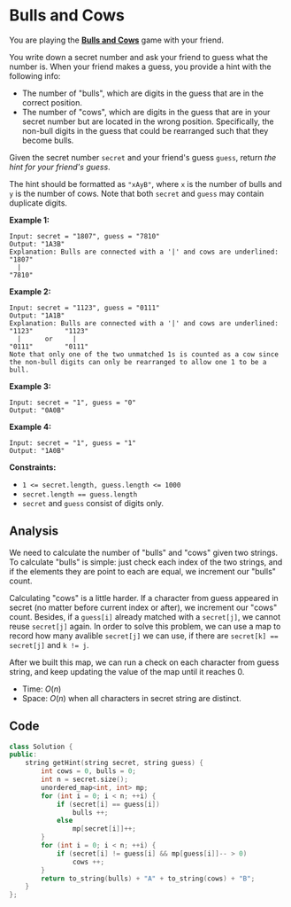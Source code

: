 # Bulls and Cows

You are playing the **[Bulls and Cows](https://en.wikipedia.org/wiki/Bulls_and_Cows)** game with your friend.

You write down a secret number and ask your friend to guess what the number is. When your friend makes a guess, you provide a hint with the following info:

- The number of "bulls", which are digits in the guess that are in the correct position.
- The number of "cows", which are digits in the guess that are in your secret number but are located in the wrong position. Specifically, the non-bull digits in the guess that could be rearranged such that they become bulls.

Given the secret number `secret` and your friend's guess `guess`, return *the hint for your friend's guess*.

The hint should be formatted as `"xAyB"`, where `x` is the number of bulls and `y` is the number of cows. Note that both `secret` and `guess` may contain duplicate digits.

 

**Example 1:**

```
Input: secret = "1807", guess = "7810"
Output: "1A3B"
Explanation: Bulls are connected with a '|' and cows are underlined:
"1807"
  |
"7810"
```

**Example 2:**

```
Input: secret = "1123", guess = "0111"
Output: "1A1B"
Explanation: Bulls are connected with a '|' and cows are underlined:
"1123"        "1123"
  |      or     |
"0111"        "0111"
Note that only one of the two unmatched 1s is counted as a cow since the non-bull digits can only be rearranged to allow one 1 to be a bull.
```

**Example 3:**

```
Input: secret = "1", guess = "0"
Output: "0A0B"
```

**Example 4:**

```
Input: secret = "1", guess = "1"
Output: "1A0B"
```

 

**Constraints:**

- `1 <= secret.length, guess.length <= 1000`
- `secret.length == guess.length`
- `secret` and `guess` consist of digits only.

## Analysis

We need to calculate the number of "bulls" and "cows" given two strings. To calculate "bulls" is simple: just check each index of the two strings, and if the elements they are point to each are equal, we increment our "bulls" count.

Calculating "cows" is a little harder. If a character from guess appeared in secret (no matter before current index or after), we increment our "cows" count. Besides, if a `guess[i]` already matched with a `secret[j]`, we cannot reuse `secret[j]` again. In order to solve this problem, we can use a map to record how many avalible `secret[j]` we can use, if there are `secret[k] == secret[j]` and `k != j`.

After we built this map, we can run a check on each character from guess string, and keep updating the value of the map until it reaches 0.

* Time: $O(n)$
* Space: $O(n)$ when all characters in secret string are distinct.

## Code

```c++
class Solution {
public:
    string getHint(string secret, string guess) {
        int cows = 0, bulls = 0;
        int n = secret.size();
        unordered_map<int, int> mp;
        for (int i = 0; i < n; ++i) {
            if (secret[i] == guess[i])
                bulls ++;
            else 
                mp[secret[i]]++;            
        }
        for (int i = 0; i < n; ++i) {
            if (secret[i] != guess[i] && mp[guess[i]]-- > 0) 
                cows ++;
        }
        return to_string(bulls) + "A" + to_string(cows) + "B";
    }
};
```

